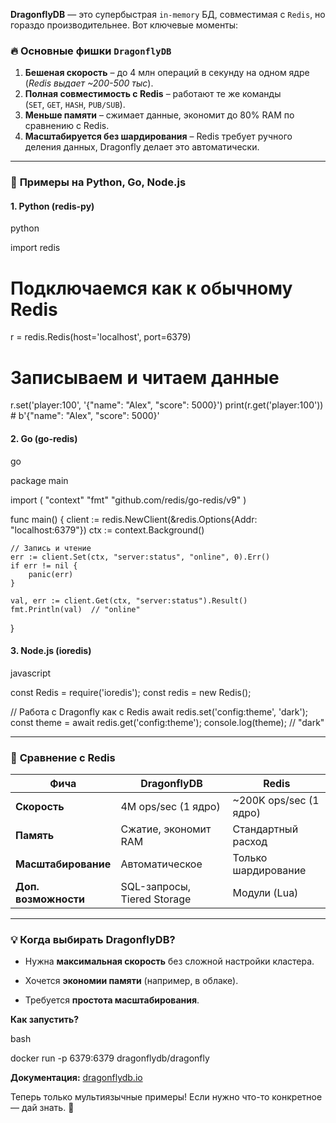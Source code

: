 **DragonflyDB** — это супербыстрая `in-memory` БД, совместимая с `Redis`, но гораздо производительнее. Вот ключевые моменты:

### 🔥 **Основные фишки `DragonflyDB`**
1. **Бешеная скорость** – до 4 млн операций в секунду на одном ядре (*Redis выдает ~200-500 тыс*).    
2. **Полная совместимость с Redis** – работают те же команды (`SET`, `GET`, `HASH`, `PUB/SUB`).    
3. **Меньше памяти** – сжимает данные, экономит до 80% RAM по сравнению с Redis.    
4. **Масштабируется без шардирования** – Redis требует ручного деления данных, Dragonfly делает это автоматически.    

---
### 🚀 **Примеры на Python, Go, Node.js**

#### **1. Python (redis-py)**

python

import redis

# Подключаемся как к обычному Redis
r = redis.Redis(host='localhost', port=6379)

# Записываем и читаем данные
r.set('player:100', '{"name": "Alex", "score": 5000}')
print(r.get('player:100'))  # b'{"name": "Alex", "score": 5000}'

#### **2. Go (go-redis)**

go

package main

import (
	"context"
	"fmt"
	"github.com/redis/go-redis/v9"
)

func main() {
	client := redis.NewClient(&redis.Options{Addr: "localhost:6379"})
	ctx := context.Background()

	// Запись и чтение
	err := client.Set(ctx, "server:status", "online", 0).Err()
	if err != nil {
		panic(err)
	}

	val, err := client.Get(ctx, "server:status").Result()
	fmt.Println(val)  // "online"
}

#### **3. Node.js (ioredis)**

javascript

const Redis = require('ioredis');
const redis = new Redis();

// Работа с Dragonfly как с Redis
await redis.set('config:theme', 'dark');
const theme = await redis.get('config:theme');
console.log(theme);  // "dark"

---

### 🔄 **Сравнение с Redis**

|Фича|DragonflyDB|Redis|
|---|---|---|
|**Скорость**|4M ops/sec (1 ядро)|~200K ops/sec (1 ядро)|
|**Память**|Сжатие, экономит RAM|Стандартный расход|
|**Масштабирование**|Автоматическое|Только шардирование|
|**Доп. возможности**|SQL-запросы, Tiered Storage|Модули (Lua)|

---

### 💡 **Когда выбирать DragonflyDB?**

- Нужна **максимальная скорость** без сложной настройки кластера.
    
- Хочется **экономии памяти** (например, в облаке).
    
- Требуется **простота масштабирования**.
    

**Как запустить?**

bash

docker run -p 6379:6379 dragonflydb/dragonfly

**Документация:** [dragonflydb.io](https://www.dragonflydb.io/)

Теперь только мультиязычные примеры! Если нужно что-то конкретное — дай знать. 🚀